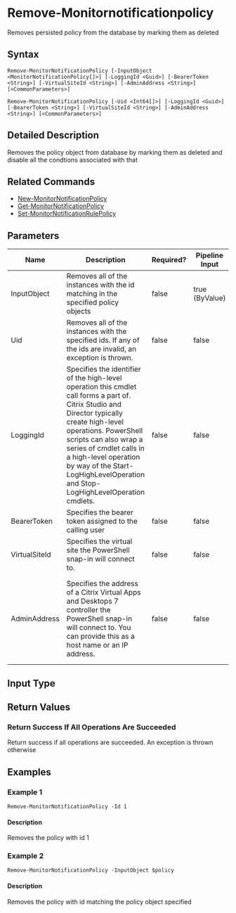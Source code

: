 ﻿
# Remove-Monitornotificationpolicy
Removes persisted policy from the database by marking them as deleted
## Syntax
```
Remove-MonitorNotificationPolicy [-InputObject <MonitorNotificationPolicy[]>] [-LoggingId <Guid>] [-BearerToken <String>] [-VirtualSiteId <String>] [-AdminAddress <String>] [<CommonParameters>]

Remove-MonitorNotificationPolicy [-Uid <Int64[]>] [-LoggingId <Guid>] [-BearerToken <String>] [-VirtualSiteId <String>] [-AdminAddress <String>] [<CommonParameters>]
```
## Detailed Description
Removes the policy object from database by marking them as deleted and disable all the condtions associated with that


## Related Commands

* [New-MonitorNotificationPolicy](./New-MonitorNotificationPolicy/)
* [Get-MonitorNotificationPolicy](./Get-MonitorNotificationPolicy/)
* [Set-MonitorNotificationRulePolicy](./Set-MonitorNotificationRulePolicy/)
## Parameters
| Name   | Description | Required? | Pipeline Input | Default Value |
| --- | --- | --- | --- | --- |
| InputObject | Removes all of the instances with the id matching in the specified policy objects | false | true (ByValue) |  |
| Uid | Removes all of the instances with the specified ids.  If any of the ids are invalid, an exception is thrown. | false | false |  |
| LoggingId | Specifies the identifier of the high-level operation this cmdlet call forms a part of. Citrix Studio and Director typically create high-level operations. PowerShell scripts can also wrap a series of cmdlet calls in a high-level operation by way of the Start-LogHighLevelOperation and Stop-LogHighLevelOperation cmdlets. | false | false |  |
| BearerToken | Specifies the bearer token assigned to the calling user | false | false |  |
| VirtualSiteId | Specifies the virtual site the PowerShell snap-in will connect to. | false | false |  |
| AdminAddress | Specifies the address of a Citrix Virtual Apps and Desktops 7 controller the PowerShell snap-in will connect to. You can provide this as a host name or an IP address. | false | false | Localhost. Once a value is provided by any cmdlet, this value becomes the default. |

## Input Type

### 

## Return Values

### Return Success If All Operations Are Succeeded
Return success if all operations are succeeded. An exception is thrown otherwise
## Examples

### Example 1
```
Remove-MonitorNotificationPolicy -Id 1
```
#### Description
Removes the policy with id 1
### Example 2
```
Remove-MonitorNotificationPolicy -InputObject $policy
```
#### Description
Removes the policy with id matching the policy object specified
